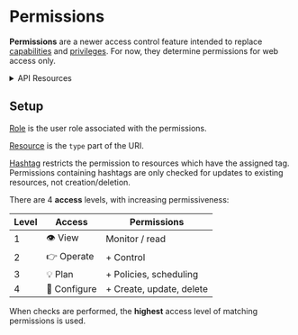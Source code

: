 # Permissions

**Permissions** are a newer access control feature intended to replace
[capabilities] and [privileges].  For now, they determine permissions for web
access only.

<details>
<summary>API Resources</summary>

* `iris/api/permission`
* `iris/api/permission/{id}`
* `iris/api/access`

| Access       | Minimal                               |
|--------------|---------------------------------------|
| Read Only    | id                                    |
| 🔧 Configure | role, resource\_n, hashtag, access\_n |

</details>

## Setup

[Role] is the user role associated with the permissions.

[Resource] is the `type` part of the URI.

[Hashtag] restricts the permission to resources which have the assigned tag.
Permissions containing hashtags are only checked for updates to existing
resources, not creation/deletion.

There are 4 **access** levels, with increasing permissiveness:

| Level | Access       | Permissions              |
|-------|--------------|--------------------------|
|     1 | 👁️  View      | Monitor / read           |
|     2 | 👉 Operate   | + Control                |
|     3 | 💡 Plan      | + Policies, scheduling   |
|     4 | 🔧 Configure | + Create, update, delete |

When checks are performed, the **highest** access level of matching permissions
is used.


[capabilities]: user_roles.html#capabilities
[hashtag]: hashtags.html
[privileges]: user_roles.html#privileges
[resource]: rest_api.html#resource-types
[role]: user_roles.html#roles
